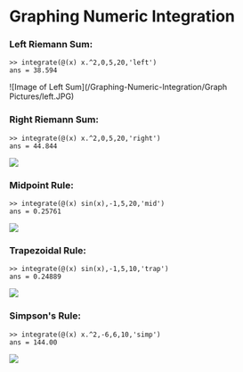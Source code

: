 # Graphing Numeric Integration

### Left Riemann Sum:
```
>> integrate(@(x) x.^2,0,5,20,'left')
ans = 38.594

```
![Image of Left Sum](/Graphing-Numeric-Integration/Graph Pictures/left.JPG)

### Right Riemann Sum:
```
>> integrate(@(x) x.^2,0,5,20,'right')
ans = 44.844
```
<img src="/Graphing-Numeric-Integration/Graph Pictures/right.JPG">

### Midpoint Rule:
```
>> integrate(@(x) sin(x),-1,5,20,'mid')
ans = 0.25761
```
<img src="/Graphing-Numeric-Integration/Graph Pictures/midsin.JPG">

### Trapezoidal Rule:
```
>> integrate(@(x) sin(x),-1,5,10,'trap')
ans = 0.24889
```
<img src="/Graphing-Numeric-Integration/Graph Pictures/trapsin.JPG">

### Simpson's Rule:
```
>> integrate(@(x) x.^2,-6,6,10,'simp')
ans = 144.00
```
<img src="/Graphing-Numeric-Integration/Graph Pictures/simpx^2.JPG">
